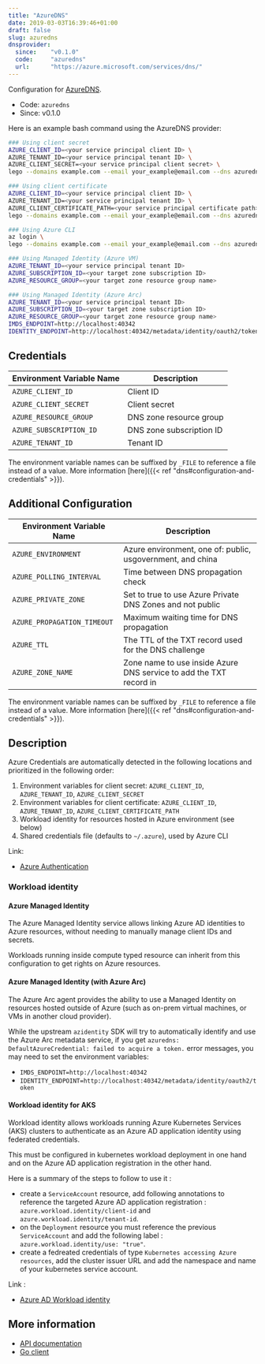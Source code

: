 ```yaml
---
title: "AzureDNS"
date: 2019-03-03T16:39:46+01:00
draft: false
slug: azuredns
dnsprovider:
  since:    "v0.1.0"
  code:     "azuredns"
  url:      "https://azure.microsoft.com/services/dns/"
---
```


<!-- THIS DOCUMENTATION IS AUTO-GENERATED. PLEASE DO NOT EDIT. -->
<!-- providers/dns/azuredns/azuredns.toml -->
<!-- THIS DOCUMENTATION IS AUTO-GENERATED. PLEASE DO NOT EDIT. -->


Configuration for [AzureDNS](https://azure.microsoft.com/services/dns/).


<!--more-->

- Code: `azuredns`
- Since: v0.1.0


Here is an example bash command using the AzureDNS provider:

```bash
### Using client secret
AZURE_CLIENT_ID=<your service principal client ID> \
AZURE_TENANT_ID=<your service principal tenant ID> \
AZURE_CLIENT_SECRET=<your service principal client secret> \
lego --domains example.com --email your_example@email.com --dns azuredns run

### Using client certificate
AZURE_CLIENT_ID=<your service principal client ID> \
AZURE_TENANT_ID=<your service principal tenant ID> \
AZURE_CLIENT_CERTIFICATE_PATH=<your service principal certificate path> \
lego --domains example.com --email your_example@email.com --dns azuredns run

### Using Azure CLI
az login \
lego --domains example.com --email your_example@email.com --dns azuredns run

### Using Managed Identity (Azure VM)
AZURE_TENANT_ID=<your service principal tenant ID>
AZURE_SUBSCRIPTION_ID=<your target zone subscription ID>
AZURE_RESOURCE_GROUP=<your target zone resource group name>

### Using Managed Identity (Azure Arc)
AZURE_TENANT_ID=<your service principal tenant ID>
AZURE_SUBSCRIPTION_ID=<your target zone subscription ID>
AZURE_RESOURCE_GROUP=<your target zone resource group name>
IMDS_ENDPOINT=http://localhost:40342
IDENTITY_ENDPOINT=http://localhost:40342/metadata/identity/oauth2/token
```




## Credentials

| Environment Variable Name | Description |
|-----------------------|-------------|
| `AZURE_CLIENT_ID` | Client ID |
| `AZURE_CLIENT_SECRET` | Client secret |
| `AZURE_RESOURCE_GROUP` | DNS zone resource group |
| `AZURE_SUBSCRIPTION_ID` | DNS zone subscription ID |
| `AZURE_TENANT_ID` | Tenant ID |

The environment variable names can be suffixed by `_FILE` to reference a file instead of a value.
More information [here]({{< ref "dns#configuration-and-credentials" >}}).


## Additional Configuration

| Environment Variable Name | Description |
|--------------------------------|-------------|
| `AZURE_ENVIRONMENT` | Azure environment, one of: public, usgovernment, and china |
| `AZURE_POLLING_INTERVAL` | Time between DNS propagation check |
| `AZURE_PRIVATE_ZONE` | Set to true to use Azure Private DNS Zones and not public |
| `AZURE_PROPAGATION_TIMEOUT` | Maximum waiting time for DNS propagation |
| `AZURE_TTL` | The TTL of the TXT record used for the DNS challenge |
| `AZURE_ZONE_NAME` | Zone name to use inside Azure DNS service to add the TXT record in |

The environment variable names can be suffixed by `_FILE` to reference a file instead of a value.
More information [here]({{< ref "dns#configuration-and-credentials" >}}).

## Description

Azure Credentials are automatically detected in the following locations and prioritized in the following order:

1. Environment variables for client secret: `AZURE_CLIENT_ID`, `AZURE_TENANT_ID`, `AZURE_CLIENT_SECRET`
2. Environment variables for client certificate: `AZURE_CLIENT_ID`, `AZURE_TENANT_ID`, `AZURE_CLIENT_CERTIFICATE_PATH`
3. Workload identity for resources hosted in Azure environment (see below)
4. Shared credentials file (defaults to `~/.azure`), used by Azure CLI

Link:
- [Azure Authentication](https://learn.microsoft.com/en-us/azure/developer/go/azure-sdk-authentication)

### Workload identity

#### Azure Managed Identity

The Azure Managed Identity service allows linking Azure AD identities to Azure resources, without needing to manually manage client IDs and secrets.

Workloads running inside compute typed resource can inherit from this configuration to get rights on Azure resources.

#### Azure Managed Identity (with Azure Arc)

The Azure Arc agent provides the ability to use a Managed Identity on resources hosted outside of Azure (such as on-prem virtual machines, or VMs in another cloud provider).

While the upstream `azidentity` SDK will try to automatically identify and use the Azure Arc metadata service, if you get `azuredns: DefaultAzureCredential: failed to acquire a token.` error messages, you may need to set the environment variables:
  * `IMDS_ENDPOINT=http://localhost:40342`
  * `IDENTITY_ENDPOINT=http://localhost:40342/metadata/identity/oauth2/token`

#### Workload identity for AKS

Workload identity allows workloads running Azure Kubernetes Services (AKS) clusters to authenticate as an Azure AD application identity using federated credentials.

This must be configured in kubernetes workload deployment in one hand and on the Azure AD application registration in the other hand.

Here is a summary of the steps to follow to use it :
* create a `ServiceAccount` resource, add following annotations to reference the targeted Azure AD application registration : `azure.workload.identity/client-id` and `azure.workload.identity/tenant-id`.
* on the `Deployment` resource you must reference the previous `ServiceAccount` and add the following label : `azure.workload.identity/use: "true"`.
* create a fedreated credentials of type `Kubernetes accessing Azure resources`, add the cluster issuer URL  and add the namespace and name of your kubernetes service account.

Link :
- [Azure AD Workload identity](https://azure.github.io/azure-workload-identity/docs/topics/service-account-labels-and-annotations.html)




## More information

- [API documentation](https://docs.microsoft.com/en-us/go/azure/)
- [Go client](https://github.com/Azure/azure-sdk-for-go)

<!-- THIS DOCUMENTATION IS AUTO-GENERATED. PLEASE DO NOT EDIT. -->
<!-- providers/dns/azuredns/azuredns.toml -->
<!-- THIS DOCUMENTATION IS AUTO-GENERATED. PLEASE DO NOT EDIT. -->
